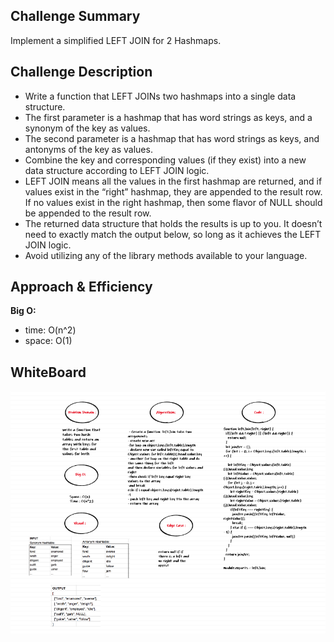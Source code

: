 ## Challenge Summary

Implement a simplified LEFT JOIN for 2 Hashmaps.

## Challenge Description

- Write a function that LEFT JOINs two hashmaps into a single data structure.
- The first parameter is a hashmap that has word strings as keys, and a synonym of the key as values.
- The second parameter is a hashmap that has word strings as keys, and antonyms of the key as values.
- Combine the key and corresponding values (if they exist) into a new data structure according to LEFT JOIN logic.
- LEFT JOIN means all the values in the first hashmap are returned, and if values exist in the “right” hashmap, they are appended to the result row. If no values exist in the right hashmap, then some flavor of NULL should be appended to the result row.
- The returned data structure that holds the results is up to you. It doesn’t need to exactly match the output below, so long as it achieves the LEFT JOIN logic.
- Avoid utilizing any of the library methods available to your language.

## Approach & Efficiency

**Big O:**

- time: O(n^2)
- space: O(1)

## WhiteBoard

![cc33](assets/cc33.png)
